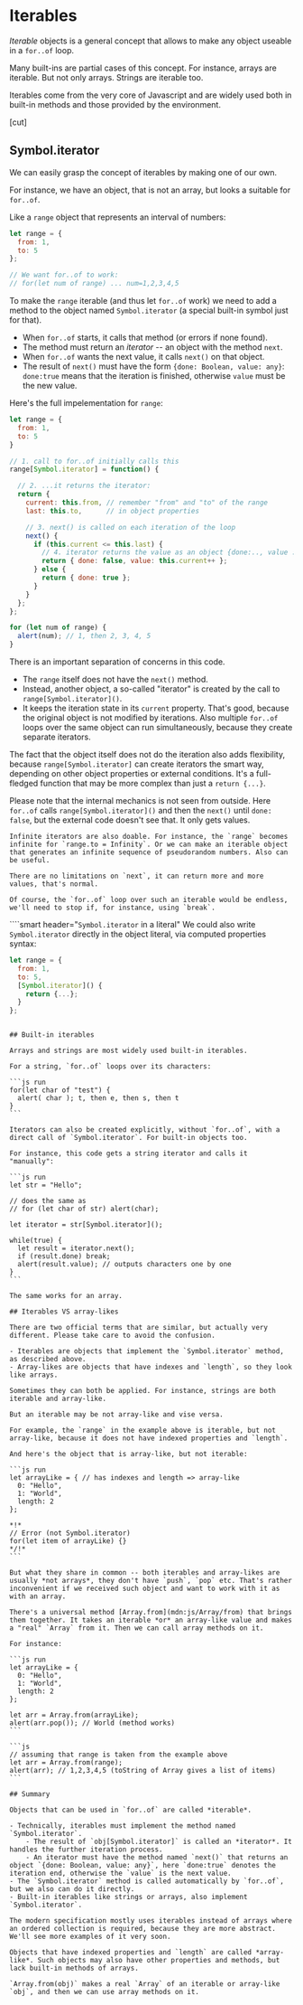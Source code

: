 
# Iterables

*Iterable* objects is a general concept that allows to make any object useable in a `for..of` loop.

Many built-ins are partial cases of this concept. For instance, arrays are iterable. But not only arrays. Strings are iterable too. 

Iterables come from the very core of Javascript and are widely used both in built-in methods and those provided by the environment. 

[cut]

## Symbol.iterator

We can easily grasp the concept of iterables by making one of our own.

For instance, we have an object, that is not an array, but looks a suitable for `for..of`.

Like a `range` object that represents an interval of numbers:

```js
let range = {
  from: 1,
  to: 5
};

// We want for..of to work:
// for(let num of range) ... num=1,2,3,4,5
```

To make the `range` iterable (and thus let `for..of` work) we need to add a method to the object named `Symbol.iterator` (a special built-in symbol just for that).

- When `for..of` starts, it calls that method (or errors if none found). 
- The method must return an *iterator* -- an object with the method `next`.
- When `for..of` wants the next value, it calls `next()` on that object.
- The result of `next()` must have the form `{done: Boolean, value: any}`: `done:true` means that the iteration is finished, otherwise `value` must be the new value.

Here's the full impelementation for `range`:

```js run
let range = {
  from: 1,
  to: 5
}

// 1. call to for..of initially calls this
range[Symbol.iterator] = function() {

  // 2. ...it returns the iterator:
  return {
    current: this.from, // remember "from" and "to" of the range
    last: this.to,      // in object properties

    // 3. next() is called on each iteration of the loop
    next() {
      if (this.current <= this.last) {
        // 4. iterator returns the value as an object {done:.., value :...}
        return { done: false, value: this.current++ };
      } else {
        return { done: true };
      }
    }
  };
};

for (let num of range) {
  alert(num); // 1, then 2, 3, 4, 5
}
```

There is an important separation of concerns in this code.

- The `range` itself does not have the `next()` method.
- Instead, another object, a so-called "iterator" is created by the call to `range[Symbol.iterator]()`.
- It keeps the iteration state in its `current` property. That's good, because the original object is not modified by iterations. Also multiple `for..of` loops over the same object can run simultaneously, because they create separate iterators. 

The fact that the object itself does not do the iteration also adds flexibility, because `range[Symbol.iterator]` can create iterators the smart way, depending on other object properties or external conditions. It's a full-fledged function that may be more complex than just a `return {...}`.

Please note that the internal mechanics is not seen from outside. Here `for..of` calls `range[Symbol.iterator]()` and then the `next()` until `done: false`, but the external code doesn't see that. It only gets values.

```smart header="Infinite iterators"
Infinite iterators are also doable. For instance, the `range` becomes infinite for `range.to = Infinity`. Or we can make an iterable object that generates an infinite sequence of pseudorandom numbers. Also can be useful.

There are no limitations on `next`, it can return more and more values, that's normal.

Of course, the `for..of` loop over such an iterable would be endless, we'll need to stop if, for instance, using `break`.
```

````smart header="`Symbol.iterator` in a literal"
We could also write `Symbol.iterator` directly in the object literal, via computed properties syntax:

```js
let range = {
  from: 1,
  to: 5,
  [Symbol.iterator]() {
    return {...};
  }
};
```
````

## Built-in iterables

Arrays and strings are most widely used built-in iterables.

For a string, `for..of` loops over its characters:

```js run
for(let char of "test") {
  alert( char ); t, then e, then s, then t
}
```

Iterators can also be created explicitly, without `for..of`, with a direct call of `Symbol.iterator`. For built-in objects too.

For instance, this code gets a string iterator and calls it "manually":

```js run
let str = "Hello";

// does the same as
// for (let char of str) alert(char);

let iterator = str[Symbol.iterator]();

while(true) {
  let result = iterator.next();
  if (result.done) break;
  alert(result.value); // outputs characters one by one
}
```

The same works for an array.

## Iterables VS array-likes

There are two official terms that are similar, but actually very different. Please take care to avoid the confusion.

- Iterables are objects that implement the `Symbol.iterator` method, as described above.
- Array-likes are objects that have indexes and `length`, so they look like arrays. 

Sometimes they can both be applied. For instance, strings are both iterable and array-like.

But an iterable may be not array-like and vise versa.

For example, the `range` in the example above is iterable, but not array-like, because it does not have indexed properties and `length`.

And here's the object that is array-like, but not iterable:

```js run
let arrayLike = { // has indexes and length => array-like
  0: "Hello",
  1: "World",
  length: 2
};

*!*
// Error (not Symbol.iterator)
for(let item of arrayLike) {}
*/!*
```

But what they share in common -- both iterables and array-likes are usually *not arrays*, they don't have `push`, `pop` etc. That's rather inconvenient if we received such object and want to work with it as with an array.

There's a universal method [Array.from](mdn:js/Array/from) that brings them together. It takes an iterable *or* an array-like value and makes a "real" `Array` from it. Then we can call array methods on it.

For instance:

```js run
let arrayLike = {
  0: "Hello",
  1: "World",
  length: 2
};

let arr = Array.from(arrayLike);
alert(arr.pop()); // World (method works)
```

```js
// assuming that range is taken from the example above
let arr = Array.from(range);
alert(arr); // 1,2,3,4,5 (toString of Array gives a list of items)
```

## Summary

Objects that can be used in `for..of` are called *iterable*.

- Technically, iterables must implement the method named `Symbol.iterator`.
    - The result of `obj[Symbol.iterator]` is called an *iterator*. It handles the further iteration process.
    - An iterator must have the method named `next()` that returns an object `{done: Boolean, value: any}`, here `done:true` denotes the iteration end, otherwise the `value` is the next value.
- The `Symbol.iterator` method is called automatically by `for..of`, but we also can do it directly.
- Built-in iterables like strings or arrays, also implement `Symbol.iterator`.

The modern specification mostly uses iterables instead of arrays where an ordered collection is required, because they are more abstract. We'll see more examples of it very soon.

Objects that have indexed properties and `length` are called *array-like*. Such objects may also have other properties and methods, but lack built-in methods of arrays.

`Array.from(obj)` makes a real `Array` of an iterable or array-like `obj`, and then we can use array methods on it.


